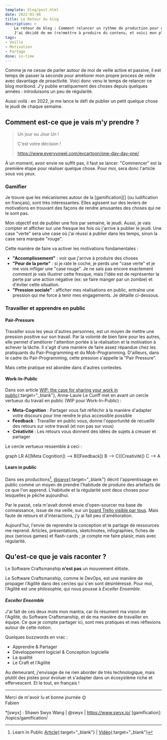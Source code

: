 ```yaml
---
template: blog/post.html
date: 2022-01-06
title: Le Retour du blog
description: >
    Le retour de blog : Comment relancer un rythme de production pour un gain toujours plus malin.
    J'ai décidé de me (re)mettre à produire du contenu, et voici mon plan d'action.
tags:
- Veille
- Motivation
- Partage
done: in-time
---
```


Comme je ne cesse de parler autour de moi de veille active et passive, il est temps de passer la seconde pour améliorer mon propre process de veille avec davantage de proactivité. 
Voici donc venu le temps de relancer ce blog moribond. 
J'y publie erratiquement des choses depuis quelques années : introduisons un peu de régularité.

Aussi voilà : en 2022, je me lance le défi de publier un petit quelque chose le jeudi de chaque semaine.

## Comment est-ce que je vais m'y prendre ?

> Un jour ou Jour Un !
> 
> C'est votre décision ! 
> 
> https://www.everyvowel.com/evcartoon/one-day-day-one/

À un moment, avoir envie ne suffit pas, il faut se lancer. 
"Commencer" est la première étape pour réaliser quelque chose.
Pour moi, sera donc l'article sous vos yeux. 

### Gamifier

Je trouve que les mécanismes autour de la [gamification][] (ou ludification en français), sont très intéressantes.
Elles agissent sur des leviers de motivations en trouvant des façons de rendre amusantes des choses qui ne le sont pas.

Mon objectif est de publier une fois par semaine, le jeudi.
Aussi, je vais compter et afficher sur une fresque les fois où j'arrive à publier le jeudi.
Une case "verte" sera une case où j'ai réussi à publier dans les temps, sinon la case sera marquée "rouge".  

Cette manière de faire va activer les motivations fondamentales :

- **"Accomplissement"** : voir que j'arrive à produire des choses
- **"Peur de la perte"** : si je rate le coche, je perds une "case verte" et je me vois infliger une "case rouge".
    Je ne sais pas encore exactement comment je vais illustrer cette fresque,
    mais l'idée est de représenter la perte par une action négative (ex: se faire manger par un zombie) et d'éviter cette situation.
- **"Pression sociale"** : afficher mes réalisations en public, entraîne une pression qui me force à tenir mes engagements. Je détaille ci-dessous.

### Travailler et apprendre en public

#### Pair-Pressure

Travailler sous les yeux d'autres personnes, est un moyen de mettre une pression positive sur son travail.
Par la volonté de bien faire pour les autres, elle permet d'améliorer l'attention portée à la réalisation et la motivation à achever la tâche.
Il s'agit d'une manière de faire assez répandue chez les pratiquants du Pair-Programming et du Mob-Programming. 
D'ailleurs, dans le cadre du Pair-Programming, cette pression s'appelle la "Pair Pressure".
 
Mais cette pratique est abordée dans d'autres contextes.

#### Work-In-Public

Dans son article [WIP: the case for sharing your work in public](https://nesslabs.com/work-in-public){:target="_blank"}, 
Anne-Laure Le Cunff met en avant un cercle vertueux du travail en public (WIP pour Work-In-Public) :

- **Meta-Cognition** : Partager vous fait réfléchir à la manière d'adapter votre discours pour lme rendre le plus accessible possible
- **Feedback** : Travailler en public vous, donne l'opportunité de recueillir des retours sur votre travail (et non pas sur vous)
- **Créativité** : Les retours vous donnent des idées de sujets à creuser et partager

Le cercle vertueux ressemble à ceci : 

<div class="mermaid">
graph LR
    A([Meta Cognition]) --> B([Feedback])
    B --> C([Creativité])
    C --> A
</div>

#### Learn in public

Dans ses productions[^1], [@swyx](https://twitter.com/swyx){:target="_blank"} décrit l'apprentissage en public comme un moyen de prendre l'habitude de produire des artefacts de ce que l'on apprend.
L'habitude et la régularité sont deux choses pour lesquelles je pêche aujourdhui.

Par le passé, cela m'avait donné envie d'open-sourcer ma base de connaissance, issue de ma veille, sur un [board Trello visible par tous](https://trello.com/b/FuguoMCV/open-source-own-knowledge).
Mais faute de retours et d'interactions, j'y ai fait peu d'amélioration.

Aujourd'hui, l'envie de reprendre la conception et le partage de ressources me reprend.
Articles, présentations, sketchnotes, infographies, fiches de jeux (serious games) et flash-cards ; je compte me faire plaisir, mais avec régularité.  

## Qu'est-ce que je vais raconter ?

Le Software Craftsmanship **n'est pas** un mouvement élitiste.

Le Software Craftsmanship, comme le DevOps, est une manière de propager l'Agilité dans des cercles qui s'en sont désintéressé.
Pour moi, l'Agilité est une philosophie, qui nous pousse à _Exceller Ensemble_.

#### _Exceller Ensemble_

J'ai fait de ces deux mots mon mantra, car ils résument ma vision de l'Agilité, du Software Craftsmanship, et de ma manière de travailler en équipe.
Ce que je compte partager ici, sont mes pratiques et mes réflexions autour de cette notion.

Quelques buzzwords en vrac :

- Apprendre & Partager
- Développement logiciel & Conception logicielle
- La qualité
- Le Craft et l'Agilité

Au demeurant, j'envisage de ne rien aborder de très technologique, mais plutôt des pistes pour évoluer et s'adapter dans un écosystème riche et effervescent.
Et le tout, en français !

--- 

Merci de m'avoir lu et bonne journée 🌞
<br>
Fabien

*[swyx] : Shawn Swyx Wang | @swyx | https://www.swyx.io/
[gamification]: /topics/gamification/
[^1]: Learn In Public [Article](https://www.swyx.io/learn-in-public/){:target="_blank"} | [Vidéo](https://www.youtube.com/watch?v=znNxtSbuBjI){:target="_blank"}